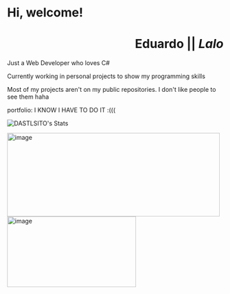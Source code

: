 # Hi, welcome!

<div align="right">

# **Eduardo** || **_Lalo_**

</div>

Just a Web Developer who loves C#

Currently working in personal projects to show my programming skills

Most of my projects aren't on my public repositories. I don't like people to see them haha

portfolio: I KNOW I HAVE TO DO IT :(((

![DASTLSITO's Stats](https://github-readme-stats.vercel.app/api?username=DASTLSITO&theme=merko&show_icons=true&hide_border=true&count_private=true)

<img width="495" height="195" alt="image" src="https://github.com/user-attachments/assets/70a20f6c-1cb1-4c20-8243-2e5445c808a3" />

<img width="300" height="165" alt="image" src="https://github.com/user-attachments/assets/3129ca15-db4d-4607-84bf-d0d2efe6dddd" />


